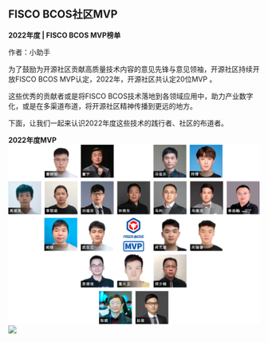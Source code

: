 ## FISCO BCOS社区MVP

**2022年度 | FISCO BCOS MVP榜单**

作者：小助手

为了鼓励为开源社区贡献高质量技术内容的意见先锋与意见领袖，开源社区持续开放FISCO BCOS MVP认定，2022年，开源社区共认定20位MVP 。

这些优秀的贡献者或是将FISCO BCOS技术落地到各领域应用中，助力产业数字化，或是在多渠道布道，将开源社区精神传播到更远的地方。

下面，让我们一起来认识2022年度这些技术的践行者、社区的布道者。


**2022年度MVP**
![](../../images/community/img_1.png)
![](../../images/community/img_2.png)

